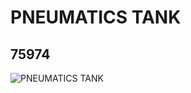 # PNEUMATICS TANK
## 75974
![PNEUMATICS TANK](https://lc-www-live-s.legocdn.com/media/bricks/5/2/4529226.jpg)